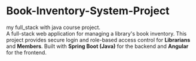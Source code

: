 # Book-Inventory-System-Project
my full_stack with java course project.
<br>
A full-stack web application for managing a library's book inventory. This project provides secure login and role-based access control for **Librarians** and **Members**. Built with **Spring Boot (Java)** for the backend and **Angular** for the frontend.
